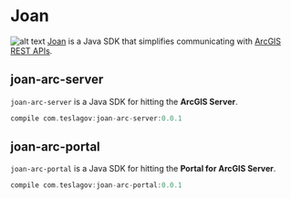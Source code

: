# Joan
![alt text](https://upload.wikimedia.org/wikipedia/commons/3/39/Joan_of_arc_miniature_graded.jpg "Joan of Arc")
[Joan](https://en.wikipedia.org/wiki/Joan_of_Arc) is a Java SDK that simplifies communicating with [ArcGIS REST APIs](http://resources.arcgis.com/en/help/arcgis-rest-api/index.html).

## joan-arc-server
`joan-arc-server` is a Java SDK for hitting the **ArcGIS Server**.
```groovy
compile com.teslagov:joan-arc-server:0.0.1 
```

## joan-arc-portal
`joan-arc-portal` is a Java SDK for hitting the **Portal for ArcGIS Server**. 
```groovy
compile com.teslagov:joan-arc-portal:0.0.1 
```